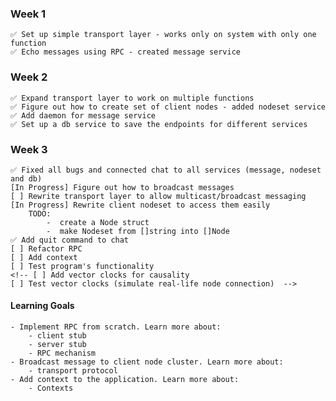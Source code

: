 ### Week 1
    ✅ Set up simple transport layer - works only on system with only one function 
    ✅ Echo messages using RPC - created message service
### Week 2
    ✅ Expand transport layer to work on multiple functions
    ✅ Figure out how to create set of client nodes - added nodeset service
    ✅ Add daemon for message service
    ✅ Set up a db service to save the endpoints for different services 
### Week 3
    ✅ Fixed all bugs and connected chat to all services (message, nodeset and db)
    [In Progress] Figure out how to broadcast messages
    [ ] Rewrite transport layer to allow multicast/broadcast messaging
    [In Progress] Rewrite client nodeset to access them easily
        TODO:
            -  create a Node struct
            -  make Nodeset from []string into []Node
    ✅ Add quit command to chat
    [ ] Refactor RPC
    [ ] Add context
    [ ] Test program's functionality   
    <!-- [ ] Add vector clocks for causality
    [ ] Test vector clocks (simulate real-life node connection)  -->


#### Learning Goals
    - Implement RPC from scratch. Learn more about: 
        - client stub
        - server stub
        - RPC mechanism
    - Broadcast message to client node cluster. Learn more about:
        - transport protocol
    - Add context to the application. Learn more about:
        - Contexts